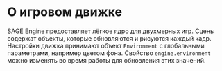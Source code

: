 # О игровом движке

SAGE Engine предоставляет лёгкое ядро для двухмерных игр. Сцены содержат объекты, которые обновляются и рисуются каждый кадр.
Настройки движка принимают объект ``Environment`` с глобальными параметрами,
например цветом фона. Свойство ``engine.environment`` можно изменять во время
работы для обновления этих значений.
